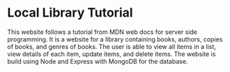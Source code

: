 # Local Library Tutorial

This website follows a tutorial from MDN web docs for server side programming.  It is a website for a library containing books, authors, copies of books, and genres of books.  The user is able to view all items in a list, view details of each item, update items, and delete items.
The website is build using Node and Express with MongoDB for the database.

